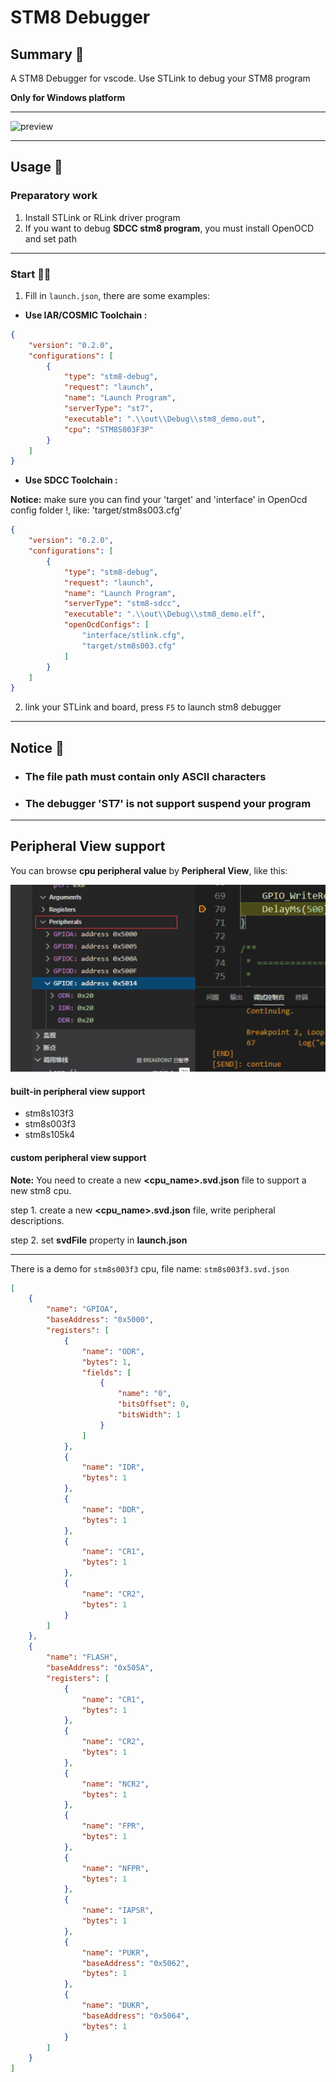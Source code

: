 # STM8 Debugger

## Summary 📑

A STM8 Debugger for vscode. Use STLink to debug your STM8 program

**Only for Windows platform**

***

![preview](./image/show.png)

***

## Usage 📖

### Preparatory work

1. Install STLink or RLink driver program
2. If you want to debug **SDCC stm8 program**, you must install OpenOCD and set path

***

### Start 🏃‍♀️

1. Fill in `launch.json`, there are some examples: 

- **Use IAR/COSMIC Toolchain :**

```json
{
    "version": "0.2.0",
    "configurations": [
        {
            "type": "stm8-debug",
            "request": "launch",
            "name": "Launch Program",
            "serverType": "st7",
            "executable": ".\\out\\Debug\\stm8_demo.out",
            "cpu": "STM8S003F3P"
        }
    ]
}
```

- **Use SDCC Toolchain :**

**Notice:** make sure you can find your 'target' and 'interface' in OpenOcd config folder !, like: 'target/stm8s003.cfg'

```json
{
    "version": "0.2.0",
    "configurations": [
        {
            "type": "stm8-debug",
            "request": "launch",
            "name": "Launch Program",
            "serverType": "stm8-sdcc",
            "executable": ".\\out\\Debug\\stm8_demo.elf",
            "openOcdConfigs": [
                "interface/stlink.cfg",
                "target/stm8s003.cfg"
            ]
        }
    ]
}
```

2. link your STLink and board, press `F5` to launch stm8 debugger


***

## Notice 🚩

- ### The file path must contain only **ASCII** characters

- ### The debugger 'ST7' is not support suspend your program

***

## Peripheral View support

You can browse **cpu peripheral value** by **Peripheral View**, like this:

![peripheral view](./image/peripheral_view.png)


#### built-in peripheral view support

- stm8s103f3
- stm8s003f3
- stm8s105k4

#### custom peripheral view support

**Note:** You need to create a new **\<cpu_name>.svd.json** file to support a new stm8 cpu.

step 1. create a new **<cpu_name>.svd.json** file, write peripheral descriptions.

step 2. set **svdFile** property in **launch.json**

***

There is a demo for `stm8s003f3` cpu, file name: `stm8s003f3.svd.json`

```json
[
    {
        "name": "GPIOA",
        "baseAddress": "0x5000",
        "registers": [
            {
                "name": "ODR",
                "bytes": 1,
                "fields": [
                    {
                        "name": "0",
                        "bitsOffset": 0,
                        "bitsWidth": 1
                    }
                ]
            },
            {
                "name": "IDR",
                "bytes": 1
            },
            {
                "name": "DDR",
                "bytes": 1
            },
            {
                "name": "CR1",
                "bytes": 1
            },
            {
                "name": "CR2",
                "bytes": 1
            }
        ]
    },
    {
        "name": "FLASH",
        "baseAddress": "0x505A",
        "registers": [
            {
                "name": "CR1",
                "bytes": 1
            },
            {
                "name": "CR2",
                "bytes": 1
            },
            {
                "name": "NCR2",
                "bytes": 1
            },
            {
                "name": "FPR",
                "bytes": 1
            },
            {
                "name": "NFPR",
                "bytes": 1
            },
            {
                "name": "IAPSR",
                "bytes": 1
            },
            {
                "name": "PUKR",
                "baseAddress": "0x5062",
                "bytes": 1
            },
            {
                "name": "DUKR",
                "baseAddress": "0x5064",
                "bytes": 1
            }
        ]
    }
]
```
